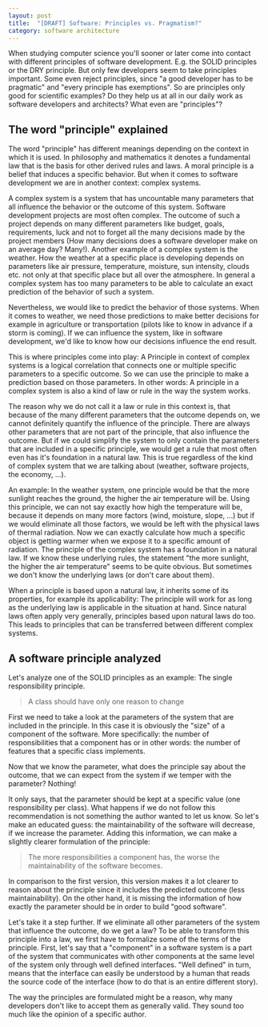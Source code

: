 ```yaml
---
layout: post
title:  "[DRAFT] Software: Principles vs. Pragmatism?"
category: software architecture
---
```


When studying computer science you'll sooner or later come into contact with different principles of software development.
E.g. the SOLID principles or the DRY principle.
But only few developers seem to take principles important.
Some even reject principles, since "a good developer has to be pragmatic" and "every principle has exemptions".
So are principles only good for scientific examples?
Do they help us at all in our daily work as software developers and architects?
What even are "principles"?

## The word "principle" explained

The word "principle" has different meanings depending on the context in which it is used.
In philosophy and mathematics it denotes a fundamental law that is the basis for other derived rules and laws.
A moral principle is a belief that induces a specific behavior.
But when it comes to software development we are in another context: complex systems.

A complex system is a system that has uncountable many parameters that all influence the behavior or the outcome of this system.
Software development projects are most often complex.
The outcome of such a project depends on many different parameters like budget, goals, requirements, luck and not to forget all the many decisions made by the project members (How many decisions does a software developer make on an average day? Many!).
Another example of a complex system is the weather.
How the weather at a specific place is developing depends on parameters like air pressure, temperature, moisture, sun intensity, clouds etc. not only at that specific place but all over the atmosphere.
In general a complex system has too many parameters to be able to calculate an exact prediction of the behavior of such a system.

Nevertheless, we would like to predict the behavior of those systems.
When it comes to weather, we need those predictions to make better decisions for example in agriculture or transportation (pilots like to know in advance if a storm is coming).
If we can influence the system, like in software development, we'd like to know how our decisions influence the end result.

This is where principles come into play: A Principle in context of complex systems is a logical correlation that connects one or multiple specific parameters to a specific outcome.
So we can use the principle to make a prediction based on those parameters.
In other words: A principle in a complex system is also a kind of law or rule in the way the system works.

The reason why we do not call it a law or rule in this context is, that because of the many different parameters that the outcome depends on, we cannot definitely quantify the influence of the principle.
There are always other parameters that are not part of the principle, that also influence the outcome.
But if we could simplify the system to only contain the parameters that are included in a specific principle, we would get a rule that most often even has it's foundation in a natural law.
This is true regardless of the kind of complex system that we are talking about (weather, software projects, the economy, ...).

An example:
In the weather system, one principle would be that the more sunlight reaches the ground, the higher the air temperature will be.
Using this principle, we can not say exactly how high the temperature will be, because it depends on many more factors (wind, moisture, slope, ...) but if we would eliminate all those factors, we would be left with the physical laws of thermal radiation.
Now we can exactly calculate how much a specific object is getting warmer when we expose it to a specific amount of radiation.
The principle of the complex system has a foundation in a natural law.
If we know these underlying rules, the statement "the more sunlight, the higher the air temperature" seems to be quite obvious.
But sometimes we don't know the underlying laws (or don't care about them).

When a principle is based upon a natural law, it inherits some of its properties, for example its applicability:
The principle will work for as long as the underlying law is applicable in the situation at hand.
Since natural laws often apply very generally, principles based upon natural laws do too.
This leads to principles that can be transferred between different complex systems.

## A software principle analyzed

Let's analyze one of the SOLID principles as an example: The single responsibility principle.

> A class should have only one reason to change

First we need to take a look at the parameters of the system that are included in the principle.
In this case it is obviously the "size" of a component of the software.
More specifically: the number of responsibilities that a component has or in other words: the number of features that a specific class implements.

Now that we know the parameter, what does the principle say about the outcome, that we can expect from the system if we temper with the parameter?
Nothing!

It only says, that the parameter should be kept at a specific value (one responsibility per class).
What happens if we do not follow this recommendation is not something the author wanted to let us know.
So let's make an educated guess:
the maintainability of the software will decrease, if we increase the parameter.
Adding this information, we can make a slightly clearer formulation of the principle:

> The more responsibilities a component has, the worse the maintainability of the software becomes.

In comparison to the first version, this version makes it a lot clearer to reason about the principle since it includes the predicted outcome (less maintainability).
On the other hand, it is missing the information of how exactly the parameter should be in order to build "good software".

Let's take it a step further.
If we eliminate all other parameters of the system that influence the outcome, do we get a law?
To be able to transform this principle into a law, we first have to formalize some of the terms of the principle.
First, let's say that a "component" in a software system is a part of the system that communicates with other components at the same level of the system only through well defined interfaces.
"Well defined" in turn, means that the interface can easily be understood by a human that reads the source code of the interface (how to do that is an entire different story).











The way the principles are formulated might be a reason, why many developers don't like to accept them as generally valid.
They sound too much like the opinion of a specific author.
